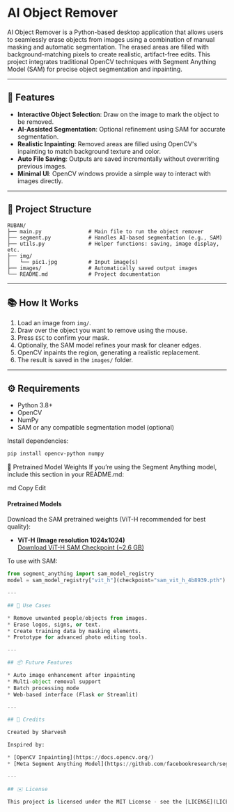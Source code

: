 # AI Object Remover

AI Object Remover is a Python-based desktop application that allows users to seamlessly erase objects from images using a combination of manual masking and automatic segmentation. The erased areas are filled with background-matching pixels to create realistic, artifact-free edits. This project integrates traditional OpenCV techniques with Segment Anything Model (SAM) for precise object segmentation and inpainting.

---

## 🚀 Features

* **Interactive Object Selection**: Draw on the image to mark the object to be removed.
* **AI-Assisted Segmentation**: Optional refinement using SAM for accurate segmentation.
* **Realistic Inpainting**: Removed areas are filled using OpenCV's inpainting to match background texture and color.
* **Auto File Saving**: Outputs are saved incrementally without overwriting previous images.
* **Minimal UI**: OpenCV windows provide a simple way to interact with images directly.

---

## 📁 Project Structure

```
RUBAN/
├── main.py               # Main file to run the object remover
├── segment.py            # Handles AI-based segmentation (e.g., SAM)
├── utils.py              # Helper functions: saving, image display, etc.
├── img/
│   └── pic1.jpg          # Input image(s)
├── images/               # Automatically saved output images
└── README.md             # Project documentation
```

---

## 📚 How It Works

1. Load an image from `img/`.
2. Draw over the object you want to remove using the mouse.
3. Press `ESC` to confirm your mask.
4. Optionally, the SAM model refines your mask for cleaner edges.
5. OpenCV inpaints the region, generating a realistic replacement.
6. The result is saved in the `images/` folder.

---

## ⚙️ Requirements

* Python 3.8+
* OpenCV
* NumPy
* SAM or any compatible segmentation model (optional)

Install dependencies:

```bash
pip install opencv-python numpy
```
🎯 Pretrained Model Weights
If you’re using the Segment Anything model, include this section in your README.md:

md
Copy
Edit
#### Pretrained Models

Download the SAM pretrained weights (ViT-H recommended for best quality):

- **ViT-H (Image resolution 1024x1024)**  
  [Download ViT-H SAM Checkpoint (~2.6 GB)](https://dl.fbaipublicfiles.com/segment_anything/sam_vit_h_4b8939.pth)

To use with SAM:
```python
from segment_anything import sam_model_registry
model = sam_model_registry["vit_h"](checkpoint="sam_vit_h_4b8939.pth")

---

## 🚩 Use Cases

* Remove unwanted people/objects from images.
* Erase logos, signs, or text.
* Create training data by masking elements.
* Prototype for advanced photo editing tools.

---

## 📦 Future Features

* Auto image enhancement after inpainting
* Multi-object removal support
* Batch processing mode
* Web-based interface (Flask or Streamlit)

---

## 🌟 Credits

Created by Sharvesh

Inspired by:

* [OpenCV Inpainting](https://docs.opencv.org/)
* [Meta Segment Anything Model](https://github.com/facebookresearch/segment-anything)

---

## ✉️ License

This project is licensed under the MIT License - see the [LICENSE](LICENSE) file for details.
